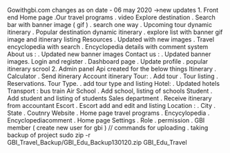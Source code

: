 Gowithgbi.com
	changes as on date 
			- 06 may 2020 
				->new updates 
					1. Front end
						Home page 
							.Our travel programs
							. video 
						Explore destination 
							. Search bar with banner image ( gif )
								. search one way
							. Upcoming tour dynamic itinerary
							. Popular destination dynamic itinerary
							. explore list with banner gif image and itinerary listing
						Resources
							. Updated with new images
							. Travel encyclopedia with search
							. Encyclopedia details with comment system
						About us :
							. Updated new banner images
						Contact us :
							. Updated banner images.
						Login and register
							. Dashboard page 
							. Update profile
							. popular itinerary scrool 
					2. Admin panel
						Api created for the below things
						Itinerary 
							. Calculator 
							. Send itinerary
							Account itinerary
						Tour:
							. Add tour
							. Tour listing 
							. Reservations.
							Tour Type.
								. add tour type and listing
						Hotel:
							. Updated hotels
						Transport :
							bus 
							train
							Air
						School
							. Add school, listing of schools
						Student
							. Add student and listing of students
						Sales department 
							. Receive itinerary from accountant
						Escort
							. Escort add and edit and listing
						Location :
							. City
							. State
							. Coutnry
						Website
							. Home page travel programs
							. Encycylopedia
							. Encyclopediacomment
							. Home page
						Settings
							. Role
							. permission
							. GBI member ( create new user for gbi )
// commands for uploading
	. taking backup of project
		sudo zip -r GBI_Travel_Backup/GBI_Edu_Backup130120.zip GBI_Edu_Travel

